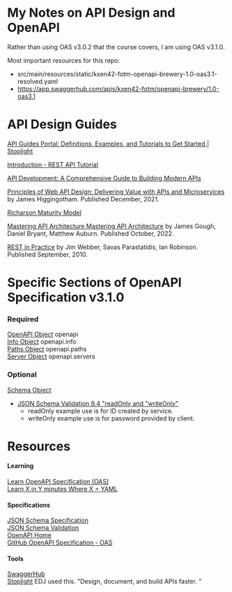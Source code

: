 # My Notes on API Design and OpenAPI

Rather than using OAS v3.0.2 that the course covers, I am using OAS v3.1.0.

Most important resources for this repo:
- src/main/resources/static/kxen42-fotm-openapi-brewery-1.0-oas3.1-resolved.yaml
- https://app.swaggerhub.com/apis/kxen42-fotm/openapi-brewery/1.0-oas3.1

# API Design Guides
[API Guides Portal: Definitions, Examples, and Tutorials to Get Started | Stoplight](https://stoplight.io/guides)

[Introduction  -  REST API Tutorial](https://www.restapitutorial.com/introduction)

[API Development: A Comprehensive Guide to Building Modern APIs](https://www.getambassador.io/blog/api-development-comprehensive-guide#body__7a44950c2ef3)

[Principles of Web API Design: Delivering Value with APIs and Microservices](https://www.oreilly.com/library/view/principles-of-web/9780137355754/) by James Higgingotham. Published December, 2021.

[Richarson Maturity Model](https://restfulapi.net/richardson-maturity-model/)

[Mastering API Architecture
Mastering API Architecture](https://www.oreilly.com/library/view/mastering-api-architecture/9781492090625/) by James Gough, Daniel Bryant, Matthew Auburn. Published October, 2022.

[REST in Practice](https://www.oreilly.com/library/view/rest-in-practice/9781449383312/) by Jim Webber, Savas Parastatidis, Ian Robinson. Published September, 2010.

# Specific Sections of OpenAPI Specification v3.1.0
### Required
[OpenAPI Object](https://spec.openapis.org/oas/latest.html#openapi-object) openapi<br>
[Info Object](https://spec.openapis.org/oas/latest.html#info-object) openapi.info<br>
[Paths Object](https://spec.openapis.org/oas/latest.html#paths-object) openapi.paths<br>
[Server Object](https://spec.openapis.org/oas/latest.html#server-object) openapi.servers<br>

### Optional
[Schema Object](https://spec.openapis.org/oas/latest.html#schema-object)<br>
- [JSON Schema Validation 9.4 "readOnly and "writeOnly"](https://datatracker.ietf.org/doc/html/draft-bhutton-json-schema-validation-00#section-9.4) 
    - readOnly example use is for ID created by service.
    - writeOnly example use is for password provided by client.

# Resources

#### Learning
[Learn OpenAPI Specification (OAS)](https://learn.openapis.org)<br>
[Learn X in Y minutes Where X = YAML](https://learnxinyminutes.com/docs/yaml/)<br>


#### Specifications
[JSON Schema Specification](https://json-schema.org/specification)<br>
[JSON Schema Validation](https://datatracker.ietf.org/doc/html/draft-bhutton-json-schema-validation-00)<br>
[OpenAPI Home](https://www.openapis.org)<br>
[GitHub OpenAPI Specification - OAS](https://github.com/OAI/OpenAPI-Specification/)<br>

#### Tools
[SwaggerHub](http://swagger.io/tools/swaggerhub)<br>
[Stoplight](https://stoplight.io) EDJ used this. "Design, document, and build APIs faster.
"<br>
